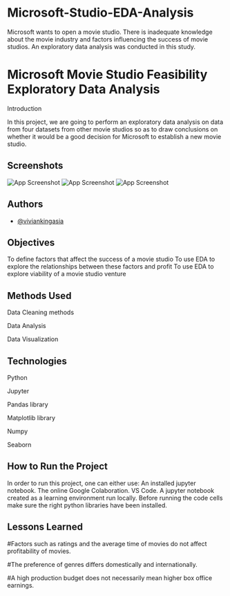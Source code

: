 # Microsoft-Studio-EDA-Analysis
Microsoft wants to open a movie studio. There is inadequate knowledge about the movie industry and factors influencing the success of movie studios. An exploratory data analysis was conducted in this study.

# Microsoft Movie Studio Feasibility Exploratory Data Analysis

Introduction

In this project, we are going to perform an exploratory data analysis on data from four datasets from other movie studios so as to draw conclusions on whether it would be a good decision for Microsoft to establish a new movie studio.


## Screenshots

![App Screenshot](https://s3-us-west-2.amazonaws.com/prd-rteditorial/wp-content/uploads/2018/03/13153742/RT_300EssentialMovies_700X250.jpg)
![App Screenshot](https://s3-us-west-2.amazonaws.com/prd-rteditorial/wp-content/uploads/2018/03/13153742/RT_300EssentialMovies_700X250.jpg)
![App Screenshot](https://gadgets-africa.com/wp-content/uploads/2021/11/istockphoto-1271522601-170667a.jpg)


## Authors

- [@viviankingasia](https://github.com/TBkenyandatascientist/)


## Objectives
To define factors that affect the success of a movie studio
To use EDA to explore the relationships between these factors and profit
To use EDA to explore viability of a movie studio venture
## Methods Used
Data Cleaning methods

Data Analysis

Data Visualization
## Technologies
Python

Jupyter

Pandas library

Matplotlib library

Numpy

Seaborn

## How to Run the Project
In order to run this project, one can either use:
An installed jupyter notebook.
The online Google Colaboration.
VS Code.
A jupyter notebook created as a learning environment run locally.
Before running the code cells make sure the right python libraries have been installed.

## Lessons Learned

#Factors such as ratings and the average time of movies do not affect profitability of movies.

#The preference of genres differs domestically and internationally.

#A high production budget does not necessarily mean higher box office earnings.
